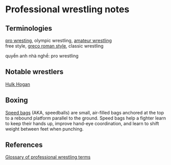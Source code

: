 # Professional wrestling notes

## Terminologies

[pro wresting](https://en.wikipedia.org/wiki/Professional_wrestling), olympic wrestling, [amateur wrestling](https://en.wikipedia.org/wiki/Amateur_wrestling)\
free style, [greco roman style](https://en.wikipedia.org/wiki/Greco-Roman_wrestling), classic wrestling

quyền anh nhà nghề: pro wrestling

## Notable wrestlers

[Hulk Hogan](https://en.wikipedia.org/wiki/Hulk_Hogan)

## Boxing

[Speed bags](https://en.wikipedia.org/wiki/Punching_bag#Types_of_bag) (AKA, speedballs) are small, air-filled bags anchored at the top to a rebound platform parallel to the ground. Speed bags help a fighter learn to keep their hands up, improve hand-eye coordination, and learn to shift weight between feet when punching. 

## References

[Glossary of professional wrestling terms](https://en.wikipedia.org/wiki/Glossary_of_professional_wrestling_terms#P)